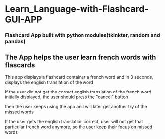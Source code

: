 # Learn_Language-with-Flashcard-GUI-APP 

<h3>Flashcard App built with python modules(tkinkter, random and pandas)</h3>
<h2>The App helps the user learn french words with flascards</h2>
<p>This app displays a flashcard container a french word and in 3 seconds, displays the english translation of the word</p>
<p>If the user did not get the correct english translation of the french word initially displayed, the user should press the "cancel" button</p>
<p>then the user keeps using the app and will later get another try of the missed words</p>
<p>If the user gets the english translation correct, user will not get that particular french word anymore, so the user keep their focus on missed words</p>
